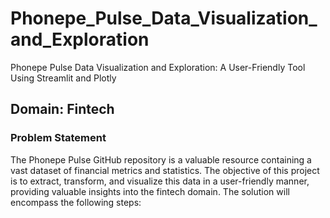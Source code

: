 # Phonepe_Pulse_Data_Visualization_and_Exploration
Phonepe Pulse Data Visualization and Exploration: A User-Friendly Tool Using Streamlit and Plotly

## Domain: Fintech

### Problem Statement
The Phonepe Pulse GitHub repository is a valuable resource containing a vast dataset of financial metrics and statistics. The objective of this project is to extract, transform, and visualize this data in a user-friendly manner, providing valuable insights into the fintech domain. The solution will encompass the following steps:
